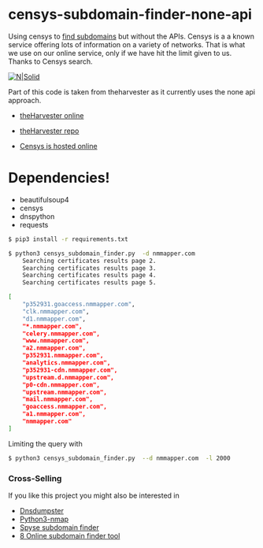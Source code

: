 
# censys-subdomain-finder-none-api
Using censys to [find subdomains](https://www.nmmapper.com/sys/tools/subdomainfinder/) but without the APIs. Censys is a a known service offering lots of information on a variety of networks. That is what we use on our online service, only if we have hit the limit given to us. Thanks to Censys search.

[![N|Solid](https://www.nmmapper.com/static/img/logo.png)](https://www.nmmapper.com/sys/tools/subdomainfinder/)

Part of this code is taken from theharvester as it currently uses the none api approach.
- [theHarvester online](https://www.nmmapper.com/kalitools/theharvester/email-harvester-tool/online/)

- [theHarvester repo](https://github.com/laramies/theHarvester)
- [Censys is hosted online](https://www.nmmapper.com/sys/tools/subdomainfinder/)

# Dependencies!
   - beautifulsoup4
   - censys
   - dnspython
   - requests
```sh
$ pip3 install -r requirements.txt
```
```sh
$ python3 censys_subdomain_finder.py  -d nmmapper.com
	Searching certificates results page 2.
	Searching certificates results page 3.
	Searching certificates results page 4.
	Searching certificates results page 5.

[
    "p352931.goaccess.nmmapper.com",
    "clk.nmmapper.com",
    "d1.nmmapper.com",
    "*.nmmapper.com",
    "celery.nmmapper.com",
    "www.nmmapper.com",
    "a2.nmmapper.com",
    "p352931.nmmapper.com",
    "analytics.nmmapper.com",
    "p352931-cdn.nmmapper.com",
    "upstream.d.nmmapper.com",
    "p0-cdn.nmmapper.com",
    "upstream.nmmapper.com",
    "mail.nmmapper.com",
    "goaccess.nmmapper.com",
    "a1.nmmapper.com",
    "nmmapper.com"
]
```

Limiting the query with 
```sh
$ python3 censys_subdomain_finder.py  --d nmmapper.com  -l 2000
```
### Cross-Selling
If you like this project you might also be interested in
* [Dnsdumpster](https://github.com/wangoloj/dnsdumpster)
* [Python3-nmap](https://github.com/wangoloj/python3-nmap)
* [Spyse subdomain finder](https://github.com/wangoloj/spyse-subdomain-finder)
* [8 Online subdomain finder tool](https://www.nmmapper.com/sys/tools/subdomainfinder/) 

